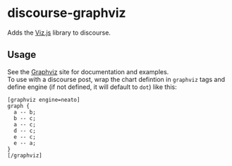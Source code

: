 # discourse-graphviz

Adds the [Viz.js](https://github.com/mdaines/viz.js) library to discourse.

## Usage

See the [Graphviz](https://www.graphviz.org/documentation/) site for documentation and examples.  
To use with a discourse post, wrap the chart defintion in `graphviz` tags and define engine (if not defined, it will default to `dot`) like this:

```
[graphviz engine=neato]
graph {
  a -- b;
  b -- c;
  a -- c;
  d -- c;
  e -- c;
  e -- a;
}
[/graphviz]
```
